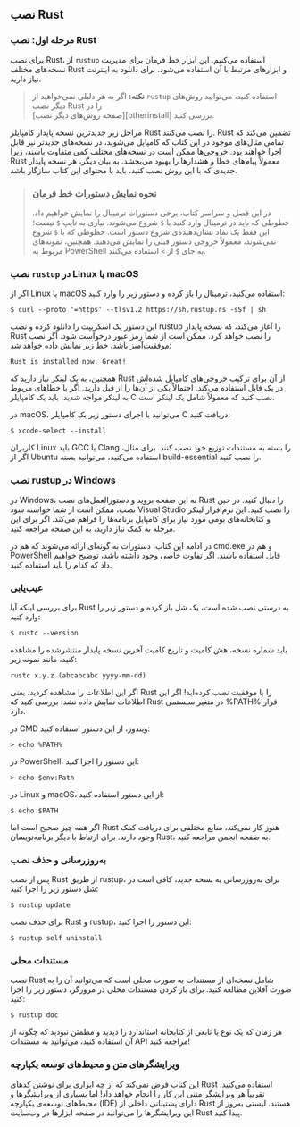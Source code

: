## نصب Rust

### مرحله اول: نصب Rust

برای نصب Rust، از `rustup` استفاده می‌کنیم. این ابزار خط فرمان برای مدیریت نسخه‌های مختلف Rust و ابزارهای مرتبط با آن استفاده می‌شود. برای دانلود به اینترنت نیاز دارید.

> **نکته:** اگر به هر دلیلی نمی‌خواهید از `rustup` استفاده کنید، می‌توانید روش‌های دیگر نصب Rust را در  
> [صفحه روش‌های دیگر نصب][otherinstall] بررسی کنید.

مراحل زیر جدیدترین نسخه پایدار کامپایلر Rust را نصب می‌کنند. Rust تضمین می‌کند که تمامی مثال‌های موجود در این کتاب که کامپایل می‌شوند، در نسخه‌های جدیدتر نیز قابل اجرا خواهند بود. خروجی‌ها ممکن است در نسخه‌های مختلف کمی متفاوت باشند، زیرا Rust معمولاً پیام‌های خطا و هشدارها را بهبود می‌بخشد. به بیان دیگر، هر نسخه پایدار جدیدی که با این روش نصب کنید، باید با محتوای این کتاب سازگار باشد.

> ### نحوه نمایش دستورات خط فرمان
>
> در این فصل و سراسر کتاب، برخی دستورات ترمینال را نمایش خواهیم داد. خطوطی که باید در ترمینال وارد کنید با `$` شروع می‌شوند. نیازی به تایپ `$` نیست؛ این فقط یک نماد نشان‌دهنده‌ی شروع دستور است. خطوطی که با `$` شروع نمی‌شوند، معمولاً خروجی دستور قبلی را نمایش می‌دهند. همچنین، نمونه‌های مربوط به PowerShell به جای `$` از `>` استفاده می‌کنند.

### نصب `rustup` در Linux یا macOS

اگر از Linux یا macOS استفاده می‌کنید، ترمینال را باز کرده و دستور زیر را وارد کنید:

```console
$ curl --proto '=https' --tlsv1.2 https://sh.rustup.rs -sSf | sh
```

این دستور یک اسکریپت را دانلود کرده و نصب rustup را آغاز می‌کند، که نسخه پایدار Rust را نصب خواهد کرد. ممکن است از شما رمز عبور درخواست شود. اگر نصب موفقیت‌آمیز باشد، خط زیر نمایش داده خواهد شد:

```console
Rust is installed now. Great!
```

همچنین، به یک <span hover-key="linker">لینکر</span> نیاز دارید که Rust از آن برای ترکیب خروجی‌های کامپایل شده‌اش در یک فایل استفاده می‌کند. احتمالاً یکی از آن‌ها را از قبل دارید. اگر با خطاهای مربوط به لینکر مواجه شدید، باید یک کامپایلر C نصب کنید که معمولاً شامل یک لینکر است.

در macOS، می‌توانید با اجرای دستور زیر یک کامپایلر C دریافت کنید:

```console
$ xcode-select --install
```

کاربران Linux باید GCC یا Clang را بسته به مستندات توزیع خود نصب کنند. برای مثال، اگر از Ubuntu استفاده می‌کنید، می‌توانید بسته build-essential را نصب کنید.

### نصب rustup در Windows

در Windows، به این صفحه بروید و دستورالعمل‌های نصب Rust را دنبال کنید. در حین نصب، ممکن است از شما خواسته شود Visual Studio را نصب کنید. این نرم‌افزار لینکر و کتابخانه‌های بومی مورد نیاز برای کامپایل برنامه‌ها را فراهم می‌کند. اگر برای این مرحله به کمک نیاز دارید، به این صفحه مراجعه کنید.

در ادامه این کتاب، دستورات به گونه‌ای ارائه می‌شوند که هم در cmd.exe و هم در PowerShell قابل استفاده باشند. اگر تفاوت خاصی وجود داشته باشد، توضیح خواهیم داد که کدام را باید استفاده کنید.

### عیب‌یابی

برای بررسی اینکه آیا Rust به درستی نصب شده است، یک شل باز کرده و دستور زیر را وارد کنید:

```console
$ rustc --version
```

باید شماره نسخه، هش کامیت و تاریخ کامیت آخرین نسخه پایدار منتشرشده را مشاهده کنید، مانند نمونه زیر:

```console
rustc x.y.z (abcabcabc yyyy-mm-dd)
```

اگر این اطلاعات را مشاهده کردید، یعنی Rust را با موفقیت نصب کرده‌اید! اگر این اطلاعات نمایش داده نشد، بررسی کنید که Rust در متغیر سیستمی %PATH% قرار دارد.

در CMD ویندوز، از این دستور استفاده کنید:

```console
> echo %PATH%
```

در PowerShell، این دستور را اجرا کنید:

```console
> echo $env:Path
```

در Linux و macOS، از این دستور استفاده کنید:

```console
$ echo $PATH
```

اگر همه چیز صحیح است اما Rust هنوز کار نمی‌کند، منابع مختلفی برای دریافت کمک وجود دارند. برای ارتباط با دیگر برنامه‌نویسان Rust، به صفحه انجمن مراجعه کنید.

### به‌روزرسانی و حذف نصب

پس از نصب Rust از طریق rustup، برای به‌روزرسانی به نسخه جدید، کافی است در شل دستور زیر را اجرا کنید:

```console
$ rustup update
```

برای حذف نصب Rust و rustup، این دستور را اجرا کنید:

```console
$ rustup self uninstall
```

### مستندات محلی

نصب Rust شامل نسخه‌ای از مستندات به صورت محلی است که می‌توانید آن را به صورت آفلاین مطالعه کنید. برای باز کردن مستندات محلی در مرورگر، دستور زیر را اجرا کنید:

```console
$ rustup doc
```

هر زمان که یک نوع یا تابعی از کتابخانه استاندارد را دیدید و مطمئن نبودید که چگونه از آن استفاده کنید، می‌توانید به مستندات API مراجعه کنید!

### ویرایشگرهای متن و محیط‌های توسعه یکپارچه

این کتاب فرض نمی‌کند که از چه ابزاری برای نوشتن کدهای Rust استفاده می‌کنید. تقریباً هر <span hover-key="rec-ide">ویرایشگر متنی این کار را انجام خواهد داد!</span> اما بسیاری از ویرایشگرها و محیط‌های توسعه‌ی یکپارچه (IDE) دارای پشتیبانی داخلی از Rust هستند. لیستی به‌روز از این ویرایشگرها را می‌توانید در صفحه ابزارها در وب‌سایت Rust پیدا کنید.
